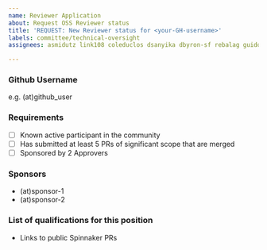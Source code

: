 ```yaml
---
name: Reviewer Application
about: Request OSS Reviewer status
title: 'REQUEST: New Reviewer status for <your-GH-username>'
labels: committee/technical-oversight
assignees: asmidutz link108 coleduclos dsanyika dbyron-sf rebalag guido9j mattgogerly praseedasathaye

---
```


### Github Username

e.g. (at)github_user

### Requirements

- [ ] Known active participant in the community
- [ ] Has submitted at least 5 PRs of significant scope that are merged
- [ ] Sponsored by 2 Approvers

### Sponsors

- (at)sponsor-1
- (at)sponsor-2

### List of qualifications for this position

- Links to public Spinnaker PRs
